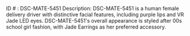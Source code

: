 ID # : DSC-MATE-5451
Description: DSC-MATE-5451 is a human female delivery driver with distinctive facial features, including purple lips and VR Jade LED eyes. DSC-MATE-5451's overall appearance is styled after 00s school girl fashion, with Jade Earrings as her preferred accessory.